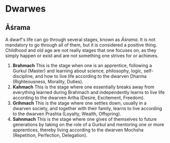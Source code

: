 # Dwarwes

## Āśrama
A dwarf's life can go through several stages, known as _Āśrama_. It is not mandatory to go through all of them, but it is considered a positive thing. Childhood and old age are not really stages that one focuses on, as they simply happen or exist and are not something one strives for or achieves.

1. **Brahmach** This is the stage when one is an apprentice, following a Gurkul (Master) and learning about science, philosophy, logic, self-discipline, and how to live life according to the dwarven Dharma (Righteousness, Morality, Duties).
2. **Kahmach** This is the stage where one essentially breaks away from everything learned during Brahmach and independently learns to live life according to the dwarven Artha (Desire, Excitement, Freedom).
3. **Grihmach** This is the stage where one settles down, usually in a dwarven society, and together with their family, learns to live according to the dwarven Prashta (Loyalty, Wealth, Offspring).
4. **Sahnmach** This is the stage where one gives of themselves to future generations by taking on the role of a Gurkul and mentoring one or more apprentices, thereby living according to the dwarven Mochsha (Repetition, Perfection, Delegation).